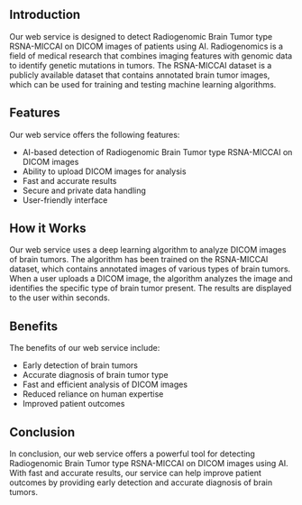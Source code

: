 ## Introduction

Our web service is designed to detect Radiogenomic Brain Tumor type RSNA-MICCAI on DICOM images of patients using AI. Radiogenomics is a field of medical research that combines imaging features with genomic data to identify genetic mutations in tumors. The RSNA-MICCAI dataset is a publicly available dataset that contains annotated brain tumor images, which can be used for training and testing machine learning algorithms.

## Features

Our web service offers the following features:

- AI-based detection of Radiogenomic Brain Tumor type RSNA-MICCAI on DICOM images
- Ability to upload DICOM images for analysis
- Fast and accurate results
- Secure and private data handling
- User-friendly interface

## How it Works

Our web service uses a deep learning algorithm to analyze DICOM images of brain tumors. The algorithm has been trained on the RSNA-MICCAI dataset, which contains annotated images of various types of brain tumors. When a user uploads a DICOM image, the algorithm analyzes the image and identifies the specific type of brain tumor present. The results are displayed to the user within seconds.

## Benefits

The benefits of our web service include:

- Early detection of brain tumors
- Accurate diagnosis of brain tumor type
- Fast and efficient analysis of DICOM images
- Reduced reliance on human expertise
- Improved patient outcomes

## Conclusion

In conclusion, our web service offers a powerful tool for detecting Radiogenomic Brain Tumor type RSNA-MICCAI on DICOM images using AI. With fast and accurate results, our service can help improve patient outcomes by providing early detection and accurate diagnosis of brain tumors.
